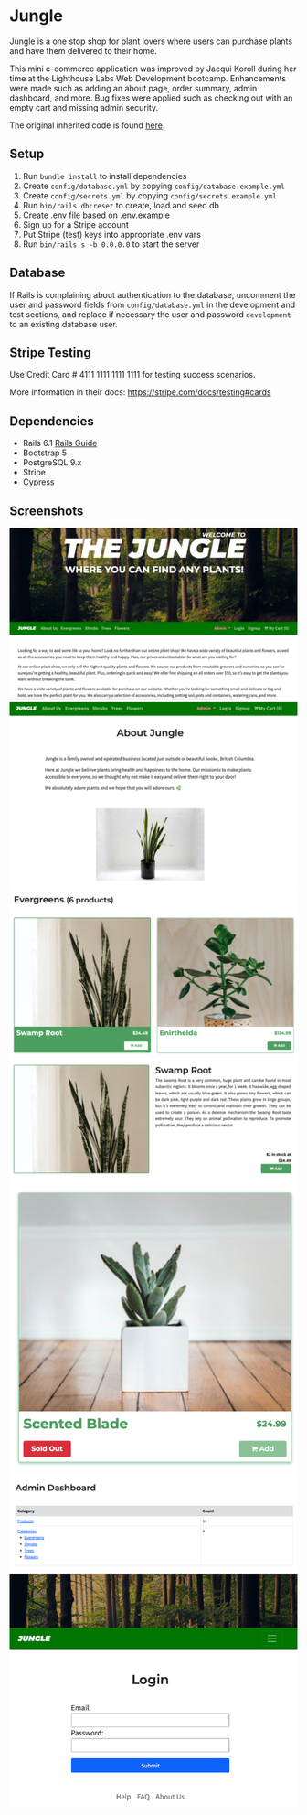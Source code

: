 # Jungle

Jungle is a one stop shop for plant lovers where users can purchase plants and have them delivered to their home.

This mini e-commerce application was improved by Jacqui Koroll during her time at the Lighthouse Labs Web Development bootcamp. Enhancements were made such as adding an about page, order summary, admin dashboard, and more. Bug fixes were applied such as checking out with an empty cart and missing admin security. 

The original inherited code is found [here](https://github.com/lighthouse-labs/jungle-rails).

## Setup

1. Run `bundle install` to install dependencies
2. Create `config/database.yml` by copying `config/database.example.yml`
3. Create `config/secrets.yml` by copying `config/secrets.example.yml`
4. Run `bin/rails db:reset` to create, load and seed db
5. Create .env file based on .env.example
6. Sign up for a Stripe account
7. Put Stripe (test) keys into appropriate .env vars
8. Run `bin/rails s -b 0.0.0.0` to start the server

## Database

If Rails is complaining about authentication to the database, uncomment the user and password fields from `config/database.yml` in the development and test sections, and replace if necessary the user and password `development` to an existing database user.

## Stripe Testing

Use Credit Card # 4111 1111 1111 1111 for testing success scenarios.

More information in their docs: <https://stripe.com/docs/testing#cards>

## Dependencies

- Rails 6.1 [Rails Guide](http://guides.rubyonrails.org/v6.1/)
- Bootstrap 5
- PostgreSQL 9.x
- Stripe
- Cypress

## Screenshots

!["Screenshot of home page"](https://github.com/Jacquiiii/jungle-rails/blob/master/docs/home.png)
!["Screenshot of about"](https://github.com/Jacquiiii/jungle-rails/blob/master/docs/about.png)
!["Screenshot of products"](https://github.com/Jacquiiii/jungle-rails/blob/master/docs/products.png)
!["Screenshot of product"](https://github.com/Jacquiiii/jungle-rails/blob/master/docs/product.png)
!["Screenshot of sold out"](https://github.com/Jacquiiii/jungle-rails/blob/master/docs/sold-out.png)
!["Screenshot of admin"](https://github.com/Jacquiiii/jungle-rails/blob/master/docs/admin.png)
!["Screenshot of login"](https://github.com/Jacquiiii/jungle-rails/blob/master/docs/login.png)
